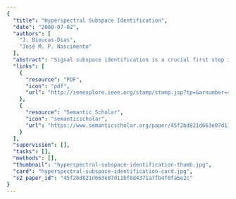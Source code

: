 ```yaml
---
{
  "title": "Hyperspectral Subspace Identification",
  "date": "2008-07-02",
  "authors": [
    "J. Bioucas-Dias",
    "José M. P. Nascimento"
  ],
  "abstract": "Signal subspace identification is a crucial first step in many hyperspectral processing algorithms such as target detection, change detection, classification, and unmixing. The identification of this subspace enables a correct dimensionality reduction, yielding gains in algorithm performance and complexity and in data storage. This paper introduces a new minimum mean square error-based approach to infer the signal subspace in hyperspectral imagery. The method, which is termed hyperspectral signal identification by minimum error, is eigen decomposition based, unsupervised, and fully automatic (i.e., it does not depend on any tuning parameters). It first estimates the signal and noise correlation matrices and then selects the subset of eigenvalues that best represents the signal subspace in the least squared error sense. State-of-the-art performance of the proposed method is illustrated by using simulated and real hyperspectral images.",
  "links": [
    {
      "resource": "PDF",
      "icon": "pdf",
      "url": "http://ieeexplore.ieee.org/stamp/stamp.jsp?tp=&arnumber=4556647"
    },
    {
      "resource": "Semantic Scholar",
      "icon": "semanticscholar",
      "url": "https://www.semanticscholar.org/paper/45f2bd821d663e07d11bf8d4371a7fb4f0fa5e2c"
    }
  ],
  "supervision": [],
  "tasks": [],
  "methods": [],
  "thumbnail": "hyperspectral-subspace-identification-thumb.jpg",
  "card": "hyperspectral-subspace-identification-card.jpg",
  "s2_paper_id": "45f2bd821d663e07d11bf8d4371a7fb4f0fa5e2c"
}
---
```


